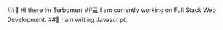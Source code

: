 ##👋   Hi there Im Turbomerr
##💻   I am currently working on Full Stack Web Development.
##🚀   I am writing Javascript.

